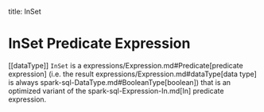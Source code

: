 title: InSet

# InSet Predicate Expression

[[dataType]]
`InSet` is a expressions/Expression.md#Predicate[predicate expression] (i.e. the result expressions/Expression.md#dataType[data type] is always spark-sql-DataType.md#BooleanType[boolean]) that is an optimized variant of the spark-sql-Expression-In.md[In] predicate expression.
